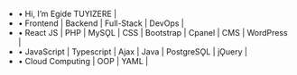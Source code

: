 - • Hi, I’m Egide TUYIZERE |
- • Frontend | Backend | Full-Stack | DevOps |
- • React JS | PHP | MySǪL | CSS | Bootstrap | Cpanel | CMS | WordPress |
- • JavaScript | Typescript | Ajax | Java | PostgreSǪL | jǪuery |
- • Cloud Computing | OOP | YAML | 
<!--- 
kinggiddy1/kinggiddy1 is a ✨ special ✨ repository because its `README.md` (this file) appears on your GitHub profile.
You can click the Preview link to take a look at your changes.
--->

